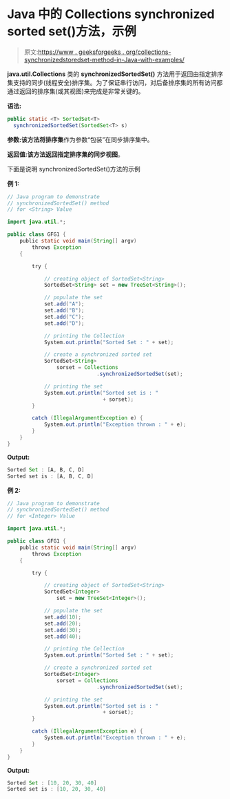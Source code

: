 # Java 中的 Collections synchronized sorted set()方法，示例

> 原文:[https://www . geeksforgeeks . org/collections-synchronizedstoredset-method-in-Java-with-examples/](https://www.geeksforgeeks.org/collections-synchronizedsortedset-method-in-java-with-examples/)

**java.util.Collections** 类的 **synchronizedSortedSet()** 方法用于返回由指定排序集支持的同步(线程安全)排序集。为了保证串行访问，对后备排序集的所有访问都通过返回的排序集(或其视图)来完成是非常关键的。

**语法:**

```java
public static <T> SortedSet<T>
  synchronizedSortedSet(SortedSet<T> s)
```

**参数:**该方法将**排序集**作为参数“包装”在同步排序集中。

**返回值:**该方法返回指定排序集的**同步视图**。

下面是说明 synchronizedSortedSet()方法的示例

**例 1:**

```java
// Java program to demonstrate
// synchronizedSortedSet() method
// for <String> Value

import java.util.*;

public class GFG1 {
    public static void main(String[] argv)
        throws Exception
    {

        try {

            // creating object of SortedSet<String>
            SortedSet<String> set = new TreeSet<String>();

            // populate the set
            set.add("A");
            set.add("B");
            set.add("C");
            set.add("D");

            // printing the Collection
            System.out.println("Sorted Set : " + set);

            // create a synchronized sorted set
            SortedSet<String>
                sorset = Collections
                             .synchronizedSortedSet(set);

            // printing the set
            System.out.println("Sorted set is : "
                               + sorset);
        }

        catch (IllegalArgumentException e) {
            System.out.println("Exception thrown : " + e);
        }
    }
}
```

**Output:**

```java
Sorted Set : [A, B, C, D]
Sorted set is : [A, B, C, D]

```

**例 2:**

```java
// Java program to demonstrate
// synchronizedSortedSet() method
// for <Integer> Value

import java.util.*;

public class GFG1 {
    public static void main(String[] argv)
        throws Exception
    {

        try {

            // creating object of SortedSet<String>
            SortedSet<Integer>
                set = new TreeSet<Integer>();

            // populate the set
            set.add(10);
            set.add(20);
            set.add(30);
            set.add(40);

            // printing the Collection
            System.out.println("Sorted Set : " + set);

            // create a synchronized sorted set
            SortedSet<Integer>
                sorset = Collections
                             .synchronizedSortedSet(set);

            // printing the set
            System.out.println("Sorted set is : "
                               + sorset);
        }

        catch (IllegalArgumentException e) {
            System.out.println("Exception thrown : " + e);
        }
    }
}
```

**Output:**

```java
Sorted Set : [10, 20, 30, 40]
Sorted set is : [10, 20, 30, 40]

```